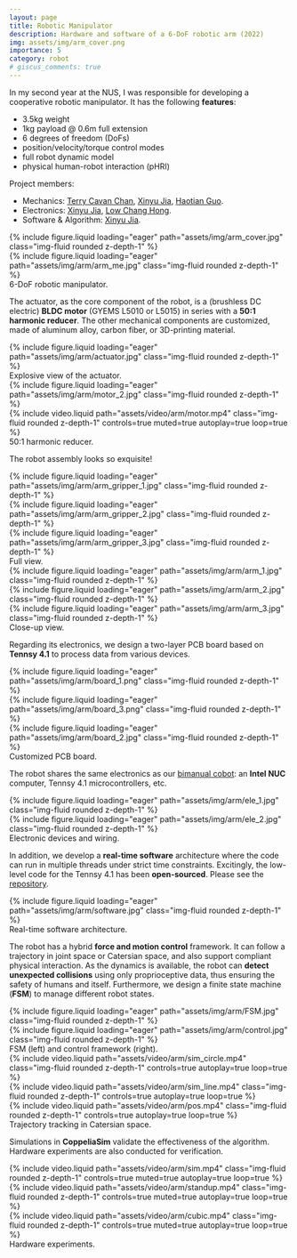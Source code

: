 ```yaml
---
layout: page
title: Robotic Manipulator
description: Hardware and software of a 6-DoF robotic arm (2022)
img: assets/img/arm_cover.png
importance: 5
category: robot
# giscus_comments: true
---
```


In my second year at the NUS, I was responsible for developing a cooperative robotic manipulator. It has the following **features**:
* 3.5kg weight
* 1kg payload @ 0.6m full extension
* 6 degrees of freedom (DoFs)
* position/velocity/torque control modes
* full robot dynamic model
* physical human-robot interaction (pHRI)

Project members: 
* Mechanics: [Terry Cavan Chan](https://cde.nus.edu.sg/bme/bioroboticslab/author/terry-cavan-chan/), <u>Xinyu Jia</u>, [Haotian Guo](https://cde.nus.edu.sg/bme/bioroboticslab/author/guo-haotian/).
* Electronics: <u>Xinyu Jia</u>, [Low Chang Hong](https://cde.nus.edu.sg/bme/bioroboticslab/author/low-chang-hong/).
* Software & Algorithm: <u>Xinyu Jia</u>.

<div class="row">
    <div class="col-sm mt-3 mt-md-0">
        {% include figure.liquid loading="eager" path="assets/img/arm_cover.jpg" class="img-fluid rounded z-depth-1" %}
    </div>
    <div class="col-sm mt-3 mt-md-0">
        {% include figure.liquid loading="eager" path="assets/img/arm/arm_me.jpg" class="img-fluid rounded z-depth-1" %}
    </div>
</div>
<div class="caption">
    6-DoF robotic manipulator.
</div>

The actuator, as the core component of the robot, is a (brushless DC electric) **BLDC motor** (GYEMS L5010 or L5015) in series with a **50:1 harmonic reducer**. The other mechanical components are customized, made of aluminum alloy, carbon fiber, or 3D-printing material. 

<div class="row">
    <div class="col-sm mt-3 mt-md-0">
        {% include figure.liquid loading="eager" path="assets/img/arm/actuator.jpg" class="img-fluid rounded z-depth-1" %}
    </div>
</div>
<div class="caption">
    Explosive view of the actuator.
</div>

<div class="row">
    <div class="col-sm mt-3 mt-md-0">
        {% include figure.liquid loading="eager" path="assets/img/arm/motor_2.jpg" class="img-fluid rounded z-depth-1" %}
    </div>
    <div class="col-sm mt-3 mt-md-0">
        {% include video.liquid path="assets/video/arm/motor.mp4" class="img-fluid rounded z-depth-1" controls=true muted=true autoplay=true loop=true %}
    </div>
</div>
<div class="caption">
    50:1 harmonic reducer.
</div>

The robot assembly looks so exquisite!

<div class="row">
    <div class="col-sm mt-3 mt-md-0">
        {% include figure.liquid loading="eager" path="assets/img/arm/arm_gripper_1.jpg" class="img-fluid rounded z-depth-1" %}
    </div>
    <div class="col-sm mt-3 mt-md-0">
        {% include figure.liquid loading="eager" path="assets/img/arm/arm_gripper_2.jpg" class="img-fluid rounded z-depth-1" %}
    </div>
    <div class="col-sm mt-3 mt-md-0">
        {% include figure.liquid loading="eager" path="assets/img/arm/arm_gripper_3.jpg" class="img-fluid rounded z-depth-1" %}
    </div>
</div>
<div class="caption">
    Full view.
</div>

<div class="row">
    <div class="col-sm mt-3 mt-md-0">
        {% include figure.liquid loading="eager" path="assets/img/arm/arm_1.jpg" class="img-fluid rounded z-depth-1" %}
    </div>
    <div class="col-sm mt-3 mt-md-0">
        {% include figure.liquid loading="eager" path="assets/img/arm/arm_2.jpg" class="img-fluid rounded z-depth-1" %}
    </div>
    <div class="col-sm mt-3 mt-md-0">
        {% include figure.liquid loading="eager" path="assets/img/arm/arm_3.jpg" class="img-fluid rounded z-depth-1" %}
    </div>
</div>
<div class="caption">
    Close-up view.
</div>

Regarding its electronics, we design a two-layer PCB board based on **Tennsy 4.1** to process data from various devices.

<div class="row">
    <div class="col-sm mt-3 mt-md-0">
        {% include figure.liquid loading="eager" path="assets/img/arm/board_1.png" class="img-fluid rounded z-depth-1" %}
    </div>
    <div class="col-sm mt-3 mt-md-0">
        {% include figure.liquid loading="eager" path="assets/img/arm/board_3.png" class="img-fluid rounded z-depth-1" %}
    </div>
</div>
<div class="row">
    <div class="col-sm mt-3 mt-md-0">
        {% include figure.liquid loading="eager" path="assets/img/arm/board_2.jpg" class="img-fluid rounded z-depth-1" %}
    </div>
</div>
<div class="caption">
    Customized PCB board.
</div>

The robot shares the same electronics as our [bimanual cobot](https://jia-xinyu.github.io/projects/10_project/): an **Intel NUC** computer, Tennsy 4.1 microcontrollers, etc.

<div class="row">
    <div class="col-sm mt-3 mt-md-0">
        {% include figure.liquid loading="eager" path="assets/img/arm/ele_1.jpg" class="img-fluid rounded z-depth-1" %}
    </div>
    <div class="col-sm mt-3 mt-md-0">
        {% include figure.liquid loading="eager" path="assets/img/arm/ele_2.jpg" class="img-fluid rounded z-depth-1" %}
    </div>
</div>
<div class="caption">
    Electronic devices and wiring.
</div>

In addition, we develop a **real-time software** architecture where the code can run in multiple threads under strict time constraints. Excitingly, the low-level code for the Tennsy 4.1 has been **open-sourced**. Please see the [repository](https://github.com/jia-xinyu/Caracal_Teensy).

<div class="row">
    <div class="col-sm mt-3 mt-md-0">
        {% include figure.liquid loading="eager" path="assets/img/arm/software.jpg" class="img-fluid rounded z-depth-1" %}
    </div>
</div>
<div class="caption">
    Real-time software architecture.
</div>

The robot has a hybrid **force and motion control** framework. It can follow a trajectory in joint space or Catersian space, and also support compliant physical interaction. As the dynamics is available, the robot can **detect unexpected collisions** using only proprioceptive data, thus ensuring the safety of humans and itself. Furthermore, we design a finite state machine (**FSM**) to manage different robot states.

<div class="row">
    <div class="col-sm mt-3 mt-md-0">
        {% include figure.liquid loading="eager" path="assets/img/arm/FSM.jpg" class="img-fluid rounded z-depth-1" %}
    </div>
    <div class="col-sm mt-3 mt-md-0">
        {% include figure.liquid loading="eager" path="assets/img/arm/control.jpg" class="img-fluid rounded z-depth-1" %}
    </div>
</div>
<div class="caption">
    FSM (left) and control framework (right).
</div>

<div class="row">
    <div class="col-sm mt-3 mt-md-0">
        {% include video.liquid path="assets/video/arm/sim_circle.mp4" class="img-fluid rounded z-depth-1" controls=true autoplay=true loop=true %}
    </div>
    <div class="col-sm mt-3 mt-md-0">
        {% include video.liquid path="assets/video/arm/sim_line.mp4" class="img-fluid rounded z-depth-1" controls=true autoplay=true loop=true %}
    </div>
    <div class="col-sm mt-3 mt-md-0">
        {% include video.liquid path="assets/video/arm/pos.mp4" class="img-fluid rounded z-depth-1" controls=true autoplay=true loop=true %}
    </div>
</div>
<div class="caption">
    Trajectory tracking in Catersian space.
</div>

Simulations in **CoppeliaSim** validate the effectiveness of the algorithm. Hardware experiments are also conducted for verification.

<div class="row">
    <div class="col-sm mt-3 mt-md-0">
        {% include video.liquid path="assets/video/arm/sim.mp4" class="img-fluid rounded z-depth-1" controls=true muted=true autoplay=true loop=true %}
    </div>
    <div class="col-sm mt-3 mt-md-0">
        {% include video.liquid path="assets/video/arm/standup.mp4" class="img-fluid rounded z-depth-1" controls=true muted=true autoplay=true loop=true %}
    </div>
</div>
<div class="row">
    <div class="col-sm mt-3 mt-md-0">
        {% include video.liquid path="assets/video/arm/cubic.mp4" class="img-fluid rounded z-depth-1" controls=true muted=true autoplay=true loop=true %}
    </div>
</div>
<div class="caption">
    Hardware experiments.
</div>